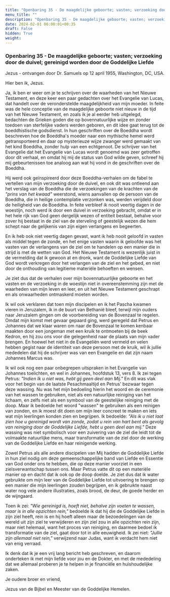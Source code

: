 ```yaml
---
title: "Openbaring 35 - De maagdelijke geboorte; vasten; verzoeking door de duivel; gereinigd worden door de Goddelijke Liefde"
menu_title: ""
description: "Openbaring 35 - De maagdelijke geboorte; vasten; verzoeking door de duivel; gereinigd worden door de Goddelijke Liefde"
date: 2024-02-01 06:00:01+00:35
draft: False
hidden: True
weight:
---
```

### Openbaring 35 - De maagdelijke geboorte; vasten; verzoeking door de duivel; gereinigd worden door de Goddelijke Liefde

Jezus - ontvangen door Dr. Samuels op 12 april 1955, Washington, DC, USA.

Hier ben ik, Jezus.

Ja, ik ben er weer om je te schrijven over de waarheden van het Nieuwe Testament, en deze keer een paar gedachten over het Evangelie van Lucas, dat handelt over de veronderstelde maagdelijkheid van mijn moeder. In feite was de hele conceptie van de maagdelijke geboorte niet nieuw in de tijd van het Nieuwe Testament, en zoals ik je al eerder heb uitgelegd, bedachten de Grieken goden die op bovennatuurlijke wijze en zonder toedoen van sterfelijke vaders werden geboren, en dit idee gaat terug tot de boeddhistische godsdienst. In hun geschriften over de Boeddha wordt beschreven hoe de Boeddha's moeder naar een mythische hemel werd getransporteerd en daar op mysterieuze wijze zwanger werd gemaakt van het kind Boeddha, zonder hulp van een echtgenoot. De schrijver van het Evangelie dat het Evangelie van Lucas wordt genoemd was zeer getroffen door dit verhaal, en omdat hij mij de status van God wilde geven, schreef hij mij gebeurtenissen toe analoog aan wat hij vond in de geschriften over de Boeddha.

Hij werd ook geïnspireerd door deze Boeddha-verhalen om de fabel te vertellen van mijn verzoeking door de duivel, en ook dit was ontleend aan het verslag van de Boeddha die de verzoekingen van de krachten van de *"prins van het kwaad"* weerstond, wiens aanvallen op de persoon van de Boeddha, die in heilige contemplatie verzonken was, werden verijdeld door de heiligheid van de Boeddha. In feite verbleef ik nooit veertig dagen in de woestijn, noch werd ik door een duivel in verzoeking gebracht, omdat er in het hele rijk van God geen dergelijk wezen of entiteit bestaat, behalve voor zover hij bestaat in de ziel van de sterveling of geestelijk wezen die hem schept naar de gelijkenis van zijn eigen verlangens en begeerten.

En ik heb ook niet veertig dagen gevast, want ik heb nooit geloofd in vasten als middel tegen de zonde, en het enige vasten waarin ik geloofde was het vasten van de verlangens van de ziel om te handelen op een manier die in strijd is met de wetten van God. Het Nieuwe Testament is wezenlijk juist in de vermelding dat ik gewoon at en dronk, want de Goddelijke Liefde van God wordt verkregen door het verlangen van de ziel en het gebed, en niet door de onthouding van legitieme materiële behoeften en wensen.

Je ziet dus dat de verhalen over mijn bovennatuurlijke geboorte en het vasten en de verzoeking in de woestijn niet in overeenstemming zijn met de waarheden van mijn leven en leer, en uit het Nieuwe Testament geschrapt en als onwaarheden ontmaskerd moeten worden.

Ik wil ook verklaren dat toen mijn discipelen en ik het Pascha kwamen vieren in Jeruzalem, ik in de buurt van Bethanië bleef, terwijl mijn ouders naar Jeruzalem gingen om de voorbereiding van de Bovenzaal te regelen. Omdat mijn komst met gevaar gepaard ging, werd geregeld dat Petrus en Johannes dat we klaar waren om naar de Bovenzaal te komen kenbaar maakten door een jongeman met een kruik te ontmoeten bij de beek Kedron, en hij zou ons voor die gelegenheid naar de plaats van mijn vader brengen. En hoewel het niet in de Evangeliën werd vermeld en velen hebben gegist naar de identiteit van deze persoon met de kruik, wil ik jullie mededelen dat hij de schrijver was van een Evangelie en dat zijn naam Johannes Marcus was.

Ik wil ook nog een paar onbegrepen uitspraken in het Evangelie van Johannes toelichten, en wel in Johannes, hoofdstuk 13, vers 8. Ik zei tegen Petrus: *"Indien Ik u niet was, hebt gij geen deel aan Mij."* En dit was vlak voor het begin van de laatste Pesachmaaltijd en Petrus' bezwaar tegen deze wassing. Nu was het mijn bedoeling hierin het woord en de ceremonie van het wassen te gebruiken, niet als een natuurlijke reiniging van het lichaam, en zelfs niet als een symbool van de geestelijke reiniging met de doop. Maar ik bedoelde het woord "wassen" te gebruiken als een reinigen van zonden, en ik moest dit doen om mijn leer concreet te maken en iets wat mijn leerlingen konden zien en begrijpen. Ik bedoelde: *"Als ik u niet laat zien hoe u gereinigd wordt van zonde, zodat u rein van hart bent als gevolg van reiniging door de Goddelijke Liefde, hebt u geen deel aan mij."* Deze wassing was niet symbolisch voor een zuivering van de ziel die leidt tot de volmaakte natuurlijke mens, maar transformatie van de ziel door de werking van de Goddelijke Liefde en haar reinigende werking.

Zowel Petrus als alle andere discipelen van Mij hadden de Goddelijke Liefde in hun ziel nodig om deze gemeenschappelijke band van Liefde en Essentie van God onder ons te hebben, die op deze manier voorziet in een zielsverwantschap tussen ons. Maar Petrus vatte dit op een materiële manier op en dacht dat ik ook op de doop doelde. Je ziet dus dat ik water gebruikte om mijn leer van de Goddelijke Liefde tot uitvoering te brengen op een manier die mijn leerlingen zouden begrijpen, en ik gebruikte naast water nog vele andere illustraties, zoals brood, de deur, de goede herder en de wijngaard.

Toen ik zei: *"Wie gereinigd is, hoeft niet, behalve zijn voeten te wassen, maar is in alle opzichten rein,"* bedoelde ik dat hij die de Goddelijke Liefde in zijn ziel heeft, rein is en hij hoeft alleen maar de bezoedelingen van de wereld uit zijn ziel te verwijderen en zijn ziel zou in alle opzichten rein zijn, maar niet helemaal, want het proces van reiniging, en daarmee bedoel ik transformatie van de ziel, gaat door tot in alle eeuwigheid. Ik zei niet: *"Jullie zijn allemaal niet rein,"* verwijzend naar Judas, want ik verdacht hem niet van enig verraad.

Ik denk dat ik je een vrij lang bericht heb geschreven, en daarom onderteken ik met mijn liefde voor jou en de Dokter, en met de mededeling dat we allemaal proberen je te helpen in je financiële en huishoudelijke zaken.

Je oudere broer en vriend,

Jezus van de Bijbel en Meester van de Goddelijke Hemelen.
